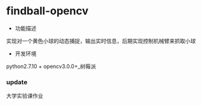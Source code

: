 # findball-opencv

* 功能描述

实现对一个黄色小球的动态捕捉，输出实时信息，后期实现控制机械臂来抓取小球

* 开发环境

python2.7.10 + opencv3.0.0+_树莓派

### update
大学实验课作业
